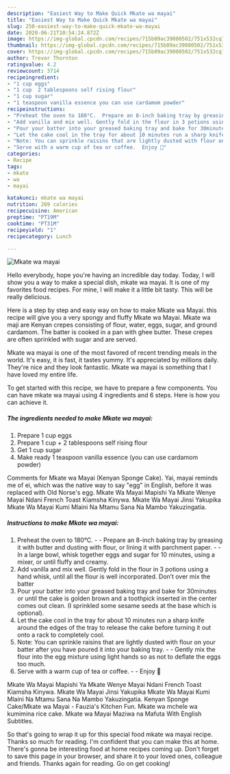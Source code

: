 ```yaml
---
description: "Easiest Way to Make Quick Mkate wa mayai"
title: "Easiest Way to Make Quick Mkate wa mayai"
slug: 250-easiest-way-to-make-quick-mkate-wa-mayai
date: 2020-06-21T10:54:24.872Z
image: https://img-global.cpcdn.com/recipes/715b09ac39080502/751x532cq70/mkate-wa-mayai-recipe-main-photo.jpg
thumbnail: https://img-global.cpcdn.com/recipes/715b09ac39080502/751x532cq70/mkate-wa-mayai-recipe-main-photo.jpg
cover: https://img-global.cpcdn.com/recipes/715b09ac39080502/751x532cq70/mkate-wa-mayai-recipe-main-photo.jpg
author: Trevor Thornton
ratingvalue: 4.2
reviewcount: 3714
recipeingredient:
- "1 cup eggs"
- "1 cup  2 tablespoons self rising flour"
- "1 cup sugar"
- "1 teaspoon vanilla essence you can use cardamom powder"
recipeinstructions:
- "Preheat the oven to 180°C.  Prepare an 8-inch baking tray by greasing it with butter and dusting with flour, or lining it with parchment paper.  In a large bowl, whisk together eggs and sugar for 10 minutes, using a mixer, or until fluffy and creamy."
- "Add vanilla and mix well. Gently fold in the flour in 3 potions using a hand whisk, until all the flour is well incorporated. Don’t over mix the batter"
- "Pour your batter into your greased baking tray and bake for 30minutes or until the cake is golden brown and a toothpick inserted in the center comes out clean. (I sprinkled some sesame seeds at the base which is optional)."
- "Let the cake cool in the tray for about 10 minutes run a sharp knife around the edges of the tray to release the cake before turning it out onto a rack to completely cool."
- "Note: You can sprinkle raisins that are lightly dusted with flour on your batter after you have poured it into your baking tray.  Gently mix the flour into the egg mixture using light hands so as not to deflate the eggs too much."
- "Serve with a warm cup of tea or coffee.  Enjoy 🌹"
categories:
- Recipe
tags:
- mkate
- wa
- mayai

katakunci: mkate wa mayai 
nutrition: 269 calories
recipecuisine: American
preptime: "PT19M"
cooktime: "PT31M"
recipeyield: "1"
recipecategory: Lunch

---
```



![Mkate wa mayai](https://img-global.cpcdn.com/recipes/715b09ac39080502/751x532cq70/mkate-wa-mayai-recipe-main-photo.jpg)

Hello everybody, hope you're having an incredible day today. Today, I will show you a way to make a special dish, mkate wa mayai. It is one of my favorites food recipes. For mine, I will make it a little bit tasty. This will be really delicious.

Here is a step by step and easy way on how to make Mkate wa Mayai. this recipe will give you a very spongy and fluffy Mkate wa Mayai. Mkate wa maji are Kenyan crepes consisting of flour, water, eggs, sugar, and ground cardamom. The batter is cooked in a pan with ghee butter. These crepes are often sprinkled with sugar and are served.

Mkate wa mayai is one of the most favored of recent trending meals in the world. It's easy, it is fast, it tastes yummy. It's appreciated by millions daily. They're nice and they look fantastic. Mkate wa mayai is something that I have loved my entire life.


To get started with this recipe, we have to prepare a few components. You can have mkate wa mayai using 4 ingredients and 6 steps. Here is how you can achieve it.

<!--inarticleads1-->

##### The ingredients needed to make Mkate wa mayai:

1. Prepare 1 cup eggs
1. Prepare 1 cup + 2 tablespoons self rising flour
1. Get 1 cup sugar
1. Make ready 1 teaspoon vanilla essence (you can use cardamom powder)


Comments for Mkate wa Mayai (Kenyan Sponge Cake). Yai, mayai reminds me of ei, which was the native way to say &#34;egg&#34; in English, before it was replaced with Old Norse&#39;s egg. Mkate Wa Mayai Mapishi Ya Mkate Wenye Mayai Ndani French Toast Kiamsha Kinywa. Mkate Wa Mayai Jinsi Yakupika Mkate Wa Mayai Kumi Mlaini Na Mtamu Sana Na Mambo Yakuzingatia. 

<!--inarticleads2-->

##### Instructions to make Mkate wa mayai:

1. Preheat the oven to 180°C. -  - Prepare an 8-inch baking tray by greasing it with butter and dusting with flour, or lining it with parchment paper. -  - In a large bowl, whisk together eggs and sugar for 10 minutes, using a mixer, or until fluffy and creamy.
1. Add vanilla and mix well. Gently fold in the flour in 3 potions using a hand whisk, until all the flour is well incorporated. Don’t over mix the batter
1. Pour your batter into your greased baking tray and bake for 30minutes or until the cake is golden brown and a toothpick inserted in the center comes out clean. (I sprinkled some sesame seeds at the base which is optional).
1. Let the cake cool in the tray for about 10 minutes run a sharp knife around the edges of the tray to release the cake before turning it out onto a rack to completely cool.
1. Note: You can sprinkle raisins that are lightly dusted with flour on your batter after you have poured it into your baking tray. -  - Gently mix the flour into the egg mixture using light hands so as not to deflate the eggs too much.
1. Serve with a warm cup of tea or coffee. -  - Enjoy 🌹


Mkate Wa Mayai Mapishi Ya Mkate Wenye Mayai Ndani French Toast Kiamsha Kinywa. Mkate Wa Mayai Jinsi Yakupika Mkate Wa Mayai Kumi Mlaini Na Mtamu Sana Na Mambo Yakuzingatia. Kenyan Sponge Cake/Mkate wa Mayai - Fauzia&#39;s Kitchen Fun. Mkate wa mchele wa kumimina rice cake. Mkate wa Mayai Maziwa na Mafuta With English Subtitles. 

So that's going to wrap it up for this special food mkate wa mayai recipe. Thanks so much for reading. I'm confident that you can make this at home. There's gonna be interesting food at home recipes coming up. Don't forget to save this page in your browser, and share it to your loved ones, colleague and friends. Thanks again for reading. Go on get cooking!
